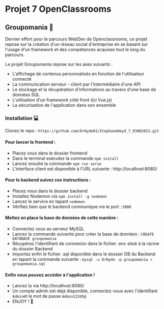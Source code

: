 # Projet 7 OpenClassrooms
## Groupomania  :raised_hands:	

Dernier effort pour le parcours WebDev de Openclassrooms, ce projet repose sur la création d'un réseau social 
d'entreprise en se basant sur l'usage d'un framework et des compétances acquises tout le long du parcours. 

Le projet Groupomania repose sur les axes suivants :  

* L'affichage de contenus personnalisés en fonction de l'utilisateur connecté
* La communication serveur - client par l'intermédiaire d'une API 
* Le stockage et la récupération d'informations au travers d'une base de données SQL
* L'utilisation d'un framework côté front (ici Vue.js)
* La sécurisation de l'application dans son ensemble

### Installation :computer:

Clonez le repo : `https://github.com/DrHyde01/StephaneHeyd_7_03082021.git` 

#### Pour lancer le frontend : 
* Placez vous dans le dossier frontend
* Dans le terminal exécutez la commande `npm install`
* Lancez ensuite la commande `npm run serve`
* L'interface client est disponible à l'URL suivante : http://localhost:8080/

#### Pour le backend suivez ces instructions :
* Placez vous dans le dossier backend
* Installez Nodemon via `npm install -g nodemon`
* Lancez le service en tapant `nodemon`
* Vérifiez bien que le backend communique via le port `:3000`

#### Mettez en place la base de données de cette manière :
* Connectez vous au serveur MySQL
* Lancez la commande suivante pour créer la base de données : `CREATE DATABASE groupomania`
* Récupérez l'identifiant de connexion dans le fichier .env situé à la racine du dossier Backend
* Importez enfin le fichier .sql disponible dans le dossier DB du Backend en tapant la commande suivante : `mysql -u DrHyde -p groupomania < groupomania.sql`

#### Enfin vous pouvez accèder à l'application ! 
* Lancez la via http://localhost:8080/
* Un compte admin est déjà disponible, connectez-vous avec l'identifiant `Admin`et le mot de passe `Admin12345@`
* ENJOY ! 🙂